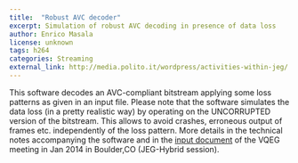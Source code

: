 ```yaml
---
title:  "Robust AVC decoder"
excerpt: Simulation of robust AVC decoding in presence of data loss
author: Enrico Masala
license: unknown
tags: h264
categories: Streaming
external_link: http://media.polito.it/wordpress/activities-within-jeg/
---
```


This software decodes an AVC-compliant bitstream applying some loss patterns as given in an input file. Please note that the software simulates the data loss (in a pretty realistic way) by operating on the UNCORRUPTED version of the bitstream. This allows to avoid crashes, erroneous output of frames etc. independently of the loss pattern. More details in the technical notes accompanying the software and in the [input document](ftp://vqeg.its.bldrdoc.gov/Documents/VQEG_Boulder_Jan14/MeetingFiles/VQEG_JEG-Hybrid_2014_005_Politecnico_di_Torino_contribution_Simulation_of_Robust_H.264_AVC_Decoding.pdf) of the VQEG meeting in Jan 2014 in Boulder,CO (JEG-Hybrid session).
